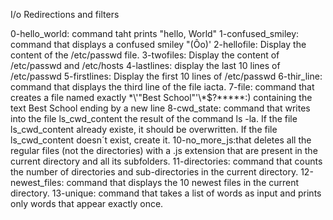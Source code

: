 I/o Redirections and filters

0-hello_world: command taht prints "hello, World"
1-confused_smiley: command that displays a confused smiley "(Ôo)'
2-hellofile: Display the content of the /etc/passwd file.
3-twofiles: Display the content of /etc/passwd and /etc/hosts
4-lastlines: display the last 10 lines of /etc/passwd
5-firstlines: Display the first 10 lines of /etc/passwd
6-thir_line: command that displays the third line of the file iacta.
7-file: command that creates a file named exactly \*\\'"Best School"\'\\*$\?\*\*\*\*\*:) containing the text Best School ending by a new line
8-cwd_state: command that writes into the file ls_cwd_content the result of the command ls -la. If the file ls_cwd_content already existe, it should be overwritten. If the file ls_cwd_content doesn´t exist, create it.
10-no_more_js:that deletes all the regular files (not the directories) with a .js extension that are present in the current directory and all its subfolders.
11-directories: command  that counts the number of directories and sub-directories in the current directory.
12-newest_files: command that displays the 10 newest files in the current directory.
13-unique: command that takes a list of words as input and prints only words that appear exactly once.